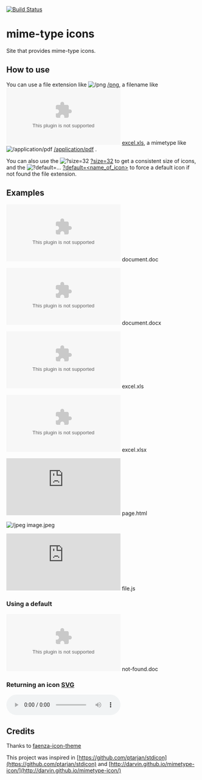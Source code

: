 [![Build Status](https://travis-ci.org/wgenial/mimetypeicons.svg?branch=master)](https://travis-ci.org/wgenial/mimetypeicons)

# mime-type icons

Site that provides mime-type icons.


## How to use

You can use a file extension like ![/png][/png] [/png][/png], a filename like ![/xls][/xls] [excel.xls](https://mimetypeicons-wgenial.rhcloud.com/excel.xls), a mimetype
like ![/application/pdf][/application/pdf] [/application/pdf][/application/pdf] .

You can also use the ![?size=32][?size=32] [?size=32][?size=32] to get a consistent size of icons, and the  ![?default=...][?default=...] [?default=<name_of_icon>][?default=...] to force a default icon if not found the file extension.


## Examples
![/doc][/doc]
document.doc

![/docx][/docx] 
document.docx

![/xls][/xls] 
excel.xls

![/xlsx][/xlsx] 
excel.xlsx

![/html][/html]
page.html

![/jpeg][/jpeg]
image.jpeg

![/js][/js]
file.js

### Using a default

![default=xml][default=xml]
not-found.doc

### Returning an icon [SVG](https://www.w3.org/TR/SVGMobile/)

![/svg-format][/svg-format]

## Credits

Thanks to [faenza-icon-theme](https://code.google.com/archive/p/faenza-icon-theme/)

This project was inspired in [https://github.com/ptarjan/stdicon](https://github.com/ptarjan/stdicon) and [http://darvin.github.io/mimetype-icon/](http://darvin.github.io/mimetype-icon/)

[/doc]: https://mimetypeicons-wgenial.rhcloud.com/word.doc

[/docx]: https://mimetypeicons-wgenial.rhcloud.com/word.docx

[/xls]: https://mimetypeicons-wgenial.rhcloud.com/excel.xls

[/xlsx]: https://mimetypeicons-wgenial.rhcloud.com/excel.xlsx

[/html]: https://mimetypeicons-wgenial.rhcloud.com/page.html

[/png]: https://mimetypeicons-wgenial.rhcloud.com/png

[/jpeg]: https://mimetypeicons-wgenial.rhcloud.com/image.jpeg

[/js]:
https://mimetypeicons-wgenial.rhcloud.com/javascript.js

[/svg-format]:
https://mimetypeicons-wgenial.rhcloud.com/file.mp3?size=scalable

[default=xml]:
https://mimetypeicons-wgenial.rhcloud.com/notfound.doc?size=32&default=xml

[/application/pdf]: https://mimetypeicons-wgenial.rhcloud.com/application/pdf?size=16

[?size=32]: https://mimetypeicons-wgenial.rhcloud.com/doc?size=32

[?default=...]: https://mimetypeicons-wgenial.rhcloud.com/404.icon?size=16&default=php
